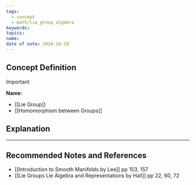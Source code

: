 ```yaml
---
tags:
  - concept
  - math/lie_group_algebra
keywords: 
topics: 
name: 
date of note: 2024-10-29
---
```


## Concept Definition

>[!important]
>**Name**: 



- [[Lie Group]]
- [[Homomorphism between Groups]]



## Explanation





-----------
##  Recommended Notes and References


- [[Introduction to Smooth Manifolds by Lee]] pp 153, 157
- [[Lie Groups Lie Algebra and Representations by Hall]] pp 22, 60, 72